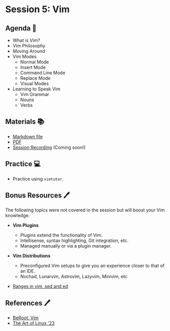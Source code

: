 # Session 5: Vim

## Agenda 🚀

- What is Vim?
- Vim Philosophy
- Moving Around
- Vim Modes
  - Normal Mode
  - Insert Mode
  - Command Line Mode
  - Replace Mode
  - Visual Modes
- Learning to Speak Vim
  - Vim Grammar
  - Nouns
  - Verbs

## Materials 📚
- [Markdown file](Session_5.md)
- [PDF](Session_5.pdf)
- [Session Recording]() (Coming soon!)

## Practice 💻
- Practice using `vimtutor`.


## Bonus Resources 🖊️
The following topics were not covered in the session but will boost your Vim knowledge.
- **Vim Plugins**
  - Plugins extend the functionality of Vim.
  - Intellisense, syntax highlighting, Git integration, etc.
  - Managed manually or via a plugin manager.
- **Vim Distributions**
  - Preconfigured Vim setups to give you an experience closer to that of an IDE.
  - Nvchad, Lunarvim, Astrovim, Lazyvim, Minivim, etc


- [Ranges in vim, sed and ed](https://www.youtube.com/watch?v=1k7_7e5ugrY)

## References 🖊️

- [BeRoot: Vim](https://github.com/Open-Source-Community/BeRoot)
- [The Art of Linux '23](https://github.com/Open-Source-Community/The-Art-of-Linux-23/tree/master/Session5)

